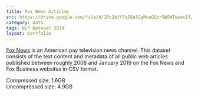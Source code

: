 ```yaml
---
title: Fox News Articles
src: https://drive.google.com/file/d/1Rc1bJf7q5Ee32gMnaGEprSWSWTesecIf/view?usp=sharing
category: data
tags: NLP Dataset 2019
layout: portfolio
---
```


[Fox News](https://en.wikipedia.org/wiki/Fox_News) is an American pay television news channel. This dataset consists of the text
content and metadata of all public web articles published between
roughly 2008 and January 2019 on the Fox News and Fox Business websites in CSV format.

Compressed size: 1.6GB
<br>Uncompressed size: 4.9GB